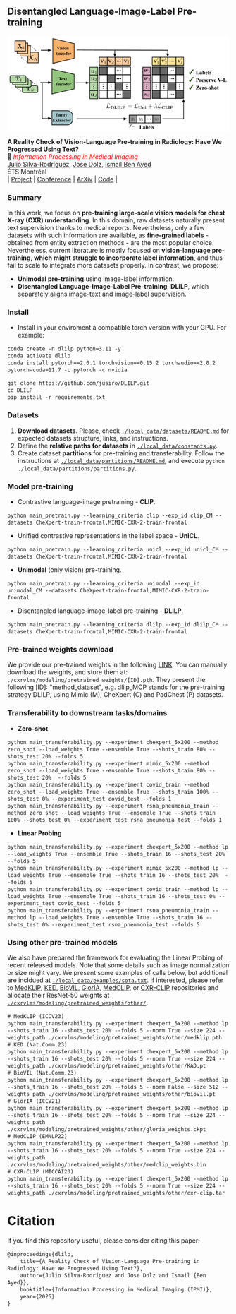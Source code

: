 ## Disentangled Language-Image-Label Pre-training

<img src="./local_data/media/dlilp_overview.png" width = "750" alt="" align=center /> <br/>

<b>A Reality Check of Vision-Language Pre-training in Radiology: Have We Progressed Using Text?</b> <br/>
📜 <span style="color:red">*Information Processing in Medical Imaging*</span> \
[Julio Silva-Rodríguez](https://scholar.google.es/citations?user=1UMYgHMAAAAJ&hl),
[Jose Dolz](https://scholar.google.es/citations?user=yHQIFFMAAAAJ&hl),
[Ismail Ben Ayed](https://scholar.google.es/citations?user=29vyUccAAAAJ&hl)
<br/>
ÉTS Montréal
<br/>
| [Project](https://jusiro.github.io/projects/dlilp) | [Conference](https://arxiv.org/abs/2504.05227) | [ArXiv](https://arxiv.org/abs/2504.05227) | [Code](https://github.com/jusiro/DLILP) |
<br/>

### Summary

In this work, we focus on **pre-training large-scale vision models for chest X-ray (CXR) understanding**.
In this domain, raw datasets naturally present text supervision thanks to medical reports. Nevertheless, only a few
datasets with such information are available, as **fine-grained labels** - obtained from entity extraction methods - are the most popular choice. 
Nevertheless, current literature is mostly focused on **vision-language pre-training, 
which might struggle to incorporate label information**, and thus fail to scale to integrate more datasets properly. In contrast, we propose:

- **Unimodal pre-training** using image-label information.
- **Disentangled Language-Image-Label Pre-training**, **DLILP**, which separately aligns  image-text and image-label supervision.

### Install

* Install in your enviroment a compatible torch version with your GPU. For example:
```
conda create -n dlilp python=3.11 -y
conda activate dlilp
conda install pytorch==2.0.1 torchvision==0.15.2 torchaudio==2.0.2 pytorch-cuda=11.7 -c pytorch -c nvidia
```

```
git clone https://github.com/jusiro/DLILP.git
cd DLILP
pip install -r requirements.txt
```

### Datasets

1. **Download datasets**. Please, check [`./local_data/datasets/README.md`](./local_data/datasets/README.md) for expected datasets structure, links, and instructions.
2. Define the **relative paths for datasets** in [`./local_data/constants.py`](./local_data/constants.py).
3. Create dataset **partitions** for pre-training and transferability. Follow the instructions at [`./local_data/partitions/README.md`](./local_data/partitions/README.md), and execute `python ./local_data/partitions/partitions.py`.

### Model pre-training

* Contrastive language-image pretraining - **CLIP**.

```
python main_pretrain.py --learning_criteria clip --exp_id clip_CM --datasets CheXpert-train-frontal,MIMIC-CXR-2-train-frontal
```

* Unified contrastive representations in the label space - **UniCL**.

```
python main_pretrain.py --learning_criteria unicl --exp_id unicl_CM --datasets CheXpert-train-frontal,MIMIC-CXR-2-train-frontal
```

* **Unimodal** (only vision) pre-training.

```
python main_pretrain.py --learning_criteria unimodal --exp_id unimodal_CM --datasets CheXpert-train-frontal,MIMIC-CXR-2-train-frontal
```

* Disentangled language-image-label pre-training - **DLILP**.

```
python main_pretrain.py --learning_criteria dlilp --exp_id dlilp_CM --datasets CheXpert-train-frontal,MIMIC-CXR-2-train-frontal
```

### Pre-trained weights download

We provide our pre-trained weights in the following [LINK](https://1drv.ms/f/c/012ee12cadd5b31d/Eh2z1a0s4S4ggAFuoAAAAAAB55qMt26nI0kDIgg56XKJNg?e=kYl7IF).
You can manually download the weights, and store them at: `./cxrvlms/modeling/pretrained_weights/[ID].pth`. They present the following [ID]: "method_dataset",
e.g. dlilp_MCP stands for the pre-training strategy DLILP, using Mimic (M), CheXpert (C) and PadChest (P) datasets.


### Transferability to downstream tasks/domains

* **Zero-shot**

```
python main_transferability.py --experiment chexpert_5x200 --method zero_shot --load_weights True --ensemble True --shots_train 80% --shots_test 20% --folds 5 
python main_transferability.py --experiment mimic_5x200 --method zero_shot --load_weights True --ensemble True --shots_train 80% --shots_test 20%  --folds 5 
python main_transferability.py --experiment covid_train --method zero_shot --load_weights True --ensemble True --shots_train 100% --shots_test 0% --experiment_test covid_test --folds 1 
python main_transferability.py --experiment rsna_pneumonia_train --method zero_shot --load_weights True --ensemble True --shots_train 100% --shots_test 0% --experiment_test rsna_pneumonia_test --folds 1 
```

* **Linear Probing**

```
python main_transferability.py --experiment chexpert_5x200 --method lp --load_weights True --ensemble True --shots_train 16 --shots_test 20% --folds 5 
python main_transferability.py --experiment mimic_5x200 --method lp --load_weights True --ensemble True --shots_train 16 --shots_test 20%  --folds 5 
python main_transferability.py --experiment covid_train --method lp --load_weights True --ensemble True --shots_train 16 --shots_test 0% --experiment_test covid_test --folds 5
python main_transferability.py --experiment rsna_pneumonia_train --method lp --load_weights True --ensemble True --shots_train 16 --shots_test 0% --experiment_test rsna_pneumonia_test --folds 5  
```

### Using other pre-trained models

We also have prepared the framework for evaluating the Linear Probing of recent released models. Note that some details
such as image normalization or size might vary. We present some examples of calls below, but additional are incldued at
[`./local_data/examples/sota.txt`](./local_data/examples/sota.txt). If interested, please refer to [MedKLIP](MedKLIP),
[KED](KED), [BioVIL](BioVIL), [GlorIA](GlorIA), [MedCLIP](MedCLIP), or [CXR-CLIP](CXR-CLIP) repositories and allocate their
ResNet-50 weights at [`./cxrvlms/modeling/pretrained_weights/other/`](./cxrvlms/modeling/pretrained_weights/other/).

```
# MedKLIP (ICCV23)
python main_transferability.py --experiment chexpert_5x200 --method lp --shots_train 16 --shots_test 20% --folds 5 --norm True --size 224 --weights_path ./cxrvlms/modeling/pretrained_weights/other/medklip.pth
# KED (Nat.Comm.23)
python main_transferability.py --experiment chexpert_5x200 --method lp --shots_train 16 --shots_test 20% --folds 5 --norm True --size 224 --weights_path ./cxrvlms/modeling/pretrained_weights/other/KAD.pt
# BioVIL (Nat.Comm.23)
python main_transferability.py --experiment chexpert_5x200 --method lp --shots_train 16 --shots_test 20% --folds 5 --norm False --size 512 --weights_path ./cxrvlms/modeling/pretrained_weights/other/biovil.pt
# GlorIA (ICCV21)
python main_transferability.py --experiment chexpert_5x200 --method lp --shots_train 16 --shots_test 20% --folds 5 --norm True --size 224 --weights_path ./cxrvlms/modeling/pretrained_weights/other/gloria_weights.ckpt
# MedCLIP (EMNLP22)
python main_transferability.py --experiment chexpert_5x200 --method lp --shots_train 16 --shots_test 20% --folds 5 --norm True --size 224 --weights_path ./cxrvlms/modeling/pretrained_weights/other/medclip_weights.bin
# CXR-CLIP (MICCAI23)
python main_transferability.py --experiment chexpert_5x200 --method lp --shots_train 16 --shots_test 20% --folds 5 --norm True --size 224 --weights_path ./cxrvlms/modeling/pretrained_weights/other/cxr-clip.tar
```

# Citation

If you find this repository useful, please consider citing this paper:
```
@inproceedings{dlilp,
    title={A Reality Check of Vision-Language Pre-training in Radiology: Have We Progressed Using Text?},
    author={Julio Silva-Rodríguez and Jose Dolz and Ismail {Ben Ayed}},
    booktitle={Information Processing in Medical Imaging (IPMI)},
    year={2025}
}
```
